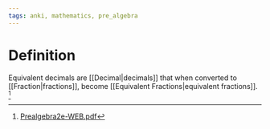 ```yaml
---
tags: anki, mathematics, pre_algebra
---
```


# Definition

Equivalent decimals are [[Decimal|decimals]] that when converted to [[Fraction|fractions]], become [[Equivalent Fractions|equivalent fractions]]. [^1]

[^1]: [Prealgebra2e-WEB.pdf](zotero://open-pdf/library/items/W4QW2QZI?page=425)